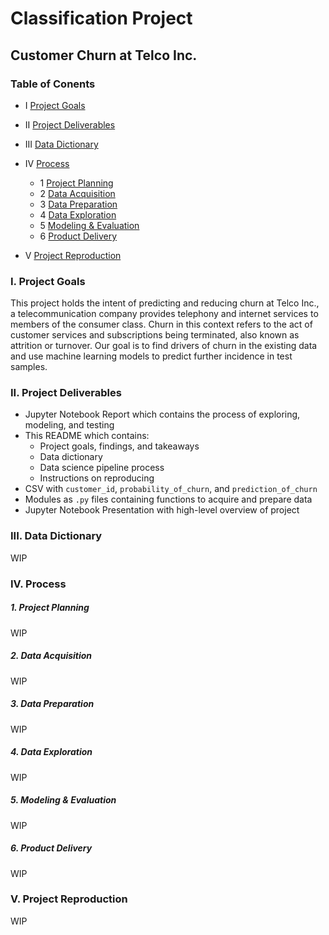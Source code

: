 # Classification Project


## Customer Churn at Telco Inc.

### Table of Conents

- I       [ Project Goals ](https://github.com/ray-zapata/project_classification_telco#i-project-goals)
- II      [ Project Deliverables ](https://github.com/ray-zapata/project_classification_telco#ii-project-deliverables)
- III     [ Data Dictionary ](https://github.com/ray-zapata/project_classification_telco#iii-data-dictionary)
- IV      [ Process ](https://github.com/ray-zapata/project_classification_telco#iv-process)
  - 1     [ Project Planning ](https://github.com/ray-zapata/project_classification_telco#1-project-planning)
  - 2     [ Data Acquisition ](https://github.com/ray-zapata/project_classification_telco#2-data-acquisition)
  - 3     [ Data Preparation ](https://github.com/ray-zapata/project_classification_telco#3-data-preparation)
  - 4     [ Data Exploration ](https://github.com/ray-zapata/project_classification_telco#4-data-exploration)
  - 5     [ Modeling & Evaluation ](https://github.com/ray-zapata/project_classification_telco#5-modeling--evaluation)
  - 6     [ Product Delivery ](https://github.com/ray-zapata/project_classification_telco#6-product-delivery)

- V       [ Project Reproduction ](https://github.com/ray-zapata/project_classification_telco#v-project-reproduction)

### I. Project Goals

This project holds the intent of predicting and reducing churn at Telco Inc., a telecommunication company provides telephony and internet services to members of the consumer class. Churn in this context refers to the act of customer services and subscriptions being terminated, also known as attrition or turnover. Our goal is to find drivers of churn in the existing data and use machine learning models to predict further incidence in test samples.

### II. Project Deliverables

- Jupyter Notebook Report which contains the process of exploring, modeling, and testing
- This README which contains:
  + Project goals, findings, and takeaways
  + Data dictionary
  + Data science pipeline process
  + Instructions on reproducing
- CSV with `customer_id`, `probability_of_churn`, and `prediction_of_churn`
- Modules as `.py` files containing functions to acquire and prepare data
- Jupyter Notebook Presentation with high-level overview of project

### III. Data Dictionary

WIP

### IV. Process

##### 1. Project Planning

WIP

##### 2. Data Acquisition

WIP

##### 3. Data Preparation

WIP

##### 4. Data Exploration

WIP

##### 5. Modeling & Evaluation

WIP

##### 6. Product Delivery

WIP

### V. Project Reproduction

WIP